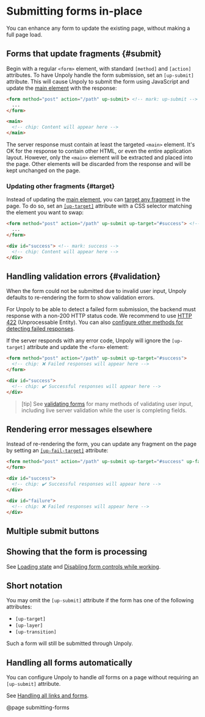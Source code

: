 Submitting forms in-place
=========================

You can enhance any form to update the existing page, without making a full page load.

## Forms that update fragments {#submit}

Begin with a regular `<form>` element, with standard `[method]` and `[action]` attributes.
To have Unpoly handle the form submission, set an `[up-submit]` attribute.
This will cause Unpoly to submit the form using JavaScript and update the [main element](/main)
with the response:

```html
<form method="post" action="/path" up-submit> <!-- mark: up-submit -->
  ...
</form>

<main>
  <!-- chip: Content will appear here -->
</main>
```

The server response must contain at least the targeted `<main>` element.
It's OK for the response to contain other HTML, or even the entire application layout.
However, only the `<main>` element will be extracted and placed into the page.
Other elements will be discarded from the response and will be kept unchanged on the page.

### Updating other fragments {#target}

Instead of updating the [main element](/main), you can [target any fragment](/targeting-fragments) in the page.
To do so, set an [`[up-target]`](/up-submit#up-target) attribute with a CSS selector matching the element you want to swap:

```html
<form method="post" action="/path" up-submit up-target="#success"> <!-- mark: #success -->
  ...
</form>

<div id="success"> <!-- mark: success -->
  <!-- chip: Content will appear here -->
</div>
```


## Handling validation errors {#validation}

When the form could not be submitted due to invalid user input,
Unpoly defaults to re-rendering the form to show validation errors.

For Unpoly to be able to detect a failed form submission, the backend must response with a non-200 HTTP status code.
We recommend to use [HTTP 422](https://developer.mozilla.org/en-US/docs/Web/HTTP/Status/422) (Unprocessable Entity).
You can also [configure other methods for detecting failed responses](/failed-responses#customizing-failure-detection). 

If the server responds with any error code, Unpoly will ignore the `[up-target]` attribute
and update the `<form>` element:

```html
<form method="post" action="/path" up-submit up-target="#success">
  <!-- chip: ❌ Failed responses will appear here -->
</form>

<div id="success">
  <!-- chip: ✔️ Successful responses will appear here -->
</div>
```

> [tip]
> See [validating forms](/validation) for many methods of validating user input,
> including live server validation while the user is completing fields.

## Rendering error messages elsewhere

Instead of re-rendering the form, you can update any fragment on the page by setting an
[`[up-fail-target]`](/up-submit#up-fail-target) attribute:

```html
<form method="post" action="/path" up-submit up-target="#success" up-fail-target="#failure">
</form>

<div id="success">
  <!-- chip: ✔️ Successful responses will appear here -->
</div>

<div id="failure">
  <!-- chip: ❌ Failed responses will appear here -->
</div>
```


## Multiple submit buttons


## Showing that the form is processing

See [Loading state](/loading-state) and [Disabling form controls while working](/disabling-forms).


## Short notation

You may omit the `[up-submit]` attribute if the form has one of the following attributes:

- `[up-target]`
- `[up-layer]`
- `[up-transition]`

Such a form will still be submitted through Unpoly.

## Handling all forms automatically

You can configure Unpoly to handle *all* forms on a page without requiring an `[up-submit]` attribute.

See [Handling all links and forms](/handling-everything).


@page submitting-forms
